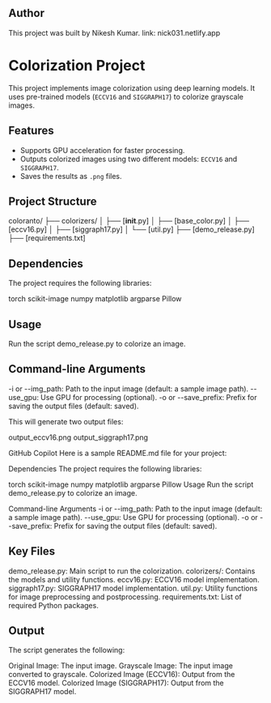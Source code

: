 ## Author
This project was built by Nikesh Kumar.
link: nick031.netlify.app

# Colorization Project

This project implements image colorization using deep learning models. It uses pre-trained models (`ECCV16` and `SIGGRAPH17`) to colorize grayscale images.

## Features
- Supports GPU acceleration for faster processing.
- Outputs colorized images using two different models: `ECCV16` and `SIGGRAPH17`.
- Saves the results as `.png` files.

## Project Structure
coloranto/
├── colorizers/
│   ├── [__init__.py]
│   ├── [base_color.py]
│   ├── [eccv16.py]
│   ├── [siggraph17.py]
│   └── [util.py]
├── [demo_release.py]
├── [requirements.txt]

## Dependencies
The project requires the following libraries:

torch
scikit-image
numpy
matplotlib
argparse
Pillow

## Usage
Run the script demo_release.py to colorize an image.

## Command-line Arguments
-i or --img_path: Path to the input image (default: a sample image path).
--use_gpu: Use GPU for processing (optional).
-o or --save_prefix: Prefix for saving the output files (default: saved).

This will generate two output files:

output_eccv16.png
output_siggraph17.png

GitHub Copilot
Here is a sample README.md file for your project:

Dependencies
The project requires the following libraries:

torch
scikit-image
numpy
matplotlib
argparse
Pillow
Usage
Run the script demo_release.py to colorize an image.

Command-line Arguments
-i or --img_path: Path to the input image (default: a sample image path).
--use_gpu: Use GPU for processing (optional).
-o or --save_prefix: Prefix for saving the output files (default: saved).

## Key Files
demo_release.py: Main script to run the colorization.
colorizers/: Contains the models and utility functions.
eccv16.py: ECCV16 model implementation.
siggraph17.py: SIGGRAPH17 model implementation.
util.py: Utility functions for image preprocessing and postprocessing.
requirements.txt: List of required Python packages.

## Output
The script generates the following:

Original Image: The input image.
Grayscale Image: The input image converted to grayscale.
Colorized Image (ECCV16): Output from the ECCV16 model.
Colorized Image (SIGGRAPH17): Output from the SIGGRAPH17 model.
